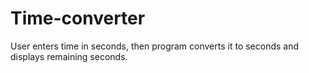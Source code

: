 # Time-converter
User enters time in seconds, then program converts it to seconds and displays remaining seconds.
